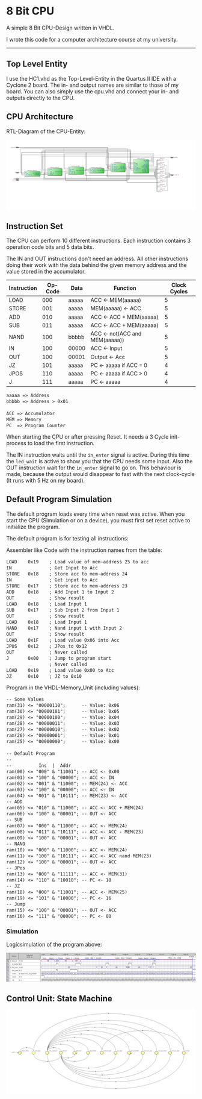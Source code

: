 8 Bit CPU
=========

A simple 8 Bit CPU-Design written in VHDL.

I wrote this code for a computer architecture course at my university.

---

## Top Level Entity

I use the HC1.vhd as the Top-Level-Entity in the Quartus II IDE with a Cyclone 2 board. The in- and output names are
similar to those of my board. You can also simply use the cpu.vhd and connect your in- and outputs directly to the CPU.

## CPU Architecture

RTL-Diagram of the CPU-Entity:

![RTL-Diagram](doc/rtl.jpg "CPU-RTL")

## Instruction Set

The CPU can perform 10 different instructions. Each instruction contains 3 operation code bits and 5 data bits.

The IN and OUT instructions don't need an address. All other instructions doing their work with the data behind the given memory address and the value stored in the accumulator.

|Instruction|Op-Code|Data|Function|Clock Cycles|
|---|---|---|---|---|
|LOAD   |000|aaaaa|ACC <- MEM(aaaaa)|5|
|STORE  |001|aaaaa|MEM(aaaaa) <- ACC|5|
|ADD    |010|aaaaa|ACC <- ACC + MEM(aaaaa)|5|
|SUB    |011|aaaaa|ACC <- ACC + MEM(aaaaa)|5|
|NAND   |100|bbbbb|ACC <- not(ACC and MEM(aaaaa))|5|
|IN     |100|00000|ACC <- Input|5|
|OUT    |100|00001|Output <- Acc|5|
|JZ     |101|aaaaa|PC <- aaaaa if ACC = 0|4|
|JPOS   |110|aaaaa|PC <- aaaaa if ACC > 0|4|
|J      |111|aaaaa|PC <- aaaaa|4|

```
aaaaa => Address
bbbbb => Address > 0x01

ACC => Accumulator
MEM => Memory
PC  => Program Counter
```

When starting the CPU or after pressing Reset. It needs a 3 Cycle init-process to load the first instruction.

The IN instruction waits until the `in_enter` signal is active. During this time the `led_wait` is active to show you that the CPU needs some input.
Also the OUT instruction wait for the `ìn_enter` signal to go on. This
behaviour is made, because the output would disappear to fast with
the next clock-cycle (It runs with 5 Hz on my board).

## Default Program Simulation

The default program loads every time when reset was active. When you start the CPU (Simulation or on a device), you must first set reset active to initialize the program.

The default program is for testing all instructions:

Assembler like Code with the instruction names from the table:
```
LOAD    0x19    ; Load value of mem-address 25 to acc
IN              ; Get Input to Acc
STORE   0x18    ; Store acc to mem-address 24
IN              ; Get input to Acc
STORE   0x17    ; Store acc to mem-address 23
ADD     0x18    ; Add Input 1 to Input 2
OUT             ; Show result
LOAD    0x18    ; Load Input 1
SUB     0x17    ; Sub Input 2 from Input 1
OUT             ; Show result
LOAD    0x18    ; Load Input 1
NAND    0x17    ; Nand input 1 with Input 2
OUT             ; Show result
LOAD    0x1F    ; Load value 0x06 into Acc
JPOS    0x12    ; JPos to 0x12
OUT             ; Never called
J       0x00    ; Jump to program start
                ; Never called
LOAD    0x19    ; Load value 0x00 to Acc
JZ      0x10    ; JZ to 0x10

```

Program in the VHDL-Memory_Unit (including values):

```
-- Some Values
ram(31) <= "00000110";      -- Value: 0x06
ram(30) <= "00000101";      -- Value: 0x05
ram(29) <= "00000100";      -- Value: 0x04
ram(28) <= "00000011";      -- Value: 0x03
ram(27) <= "00000010";      -- Value: 0x02
ram(26) <= "00000001";      -- Value: 0x01
ram(25) <= "00000000";      -- Value: 0x00

-- Default Program
--
--          Ins  |  Addr
ram(00) <= "000" & "11001"; -- ACC <- 0x00
ram(01) <= "100" & "00000"; -- ACC <- IN
ram(02) <= "001" & "11000"; -- MEM(24) <- ACC
ram(03) <= "100" & "00000"; -- ACC <- IN
ram(04) <= "001" & "10111"; -- MEM(23) <- ACC
-- ADD
ram(05) <= "010" & "11000"; -- ACC <- ACC + MEM(24)
ram(06) <= "100" & "00001"; -- OUT <- ACC
-- SUB
ram(07) <= "000" & "11000"; -- ACC <- MEM(24)
ram(08) <= "011" & "10111"; -- ACC <- ACC - MEM(23)
ram(09) <= "100" & "00001"; -- OUT <- ACC
-- NAND
ram(10) <= "000" & "11000"; -- ACC <- MEM(24)
ram(11) <= "100" & "10111"; -- ACC <- ACC nand MEM(23)
ram(12) <= "100" & "00001"; -- OUT <- ACC
-- JPos
ram(13) <= "000" & "11111"; -- ACC <- MEM(31)
ram(14) <= "110" & "10010"; -- PC <- 18
-- JZ
ram(18) <= "000" & "11001"; -- ACC <- MEM(25)
ram(19) <= "101" & "10000"; -- PC <- 16
-- Jump
ram(15) <= "100" & "00001"; -- OUT <- ACC
ram(16) <= "111" & "00000"; -- PC <- 00
```

### Simulation

Logicsimulation of the program above:

![Simulation](doc/sim.png "Logicsimulation")

## Control Unit: State Machine

![State Machine](doc/state_machine.jpg "State Machine")
